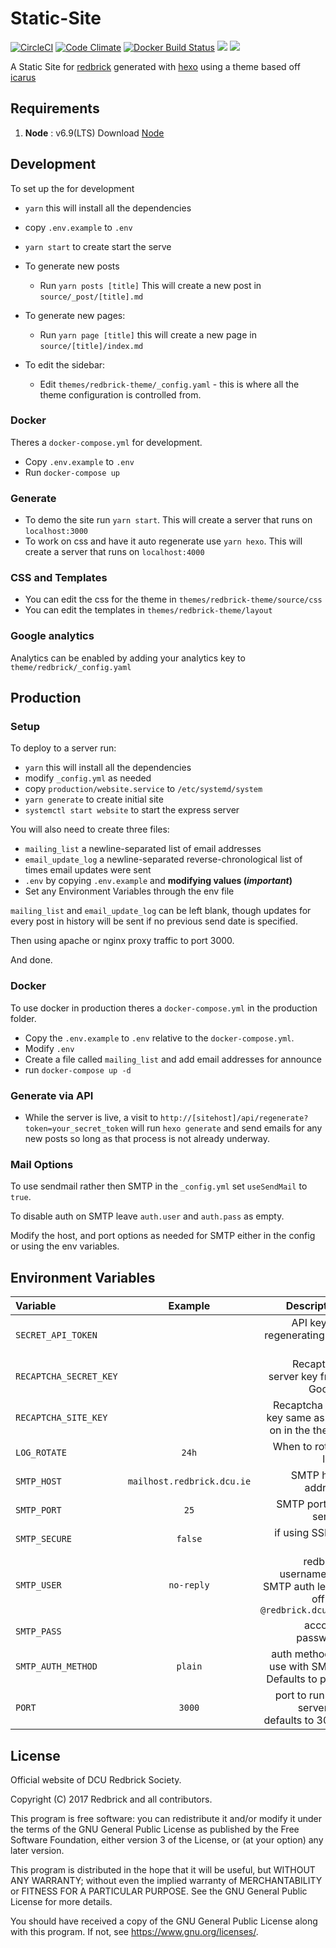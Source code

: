 # Static-Site

[![CircleCI](https://circleci.com/gh/redbrick/static-site.svg?style=shield)](https://circleci.com/gh/redbrick/static-site)
[![Code Climate](https://codeclimate.com/github/redbrick/static-site/badges/gpa.svg)](https://codeclimate.com/github/redbrick/static-site)
[![Docker Build Status](https://img.shields.io/docker/build/jrottenberg/ffmpeg.svg)](https://hub.docker.com/r/redbrick/site/)
[![](https://images.microbadger.com/badges/version/redbrick/site.svg)](https://microbadger.com/images/redbrick/site)
[![](https://images.microbadger.com/badges/image/redbrick/site.svg)](https://microbadger.com/images/redbrick/site)

A Static Site for [redbrick](http://redbrick.dcu.ie) generated with [hexo](https://hexo.io/) using a theme
based off [icarus](https://github.com/redbrick/hexo-theme-icarus)

## Requirements

1. **Node** : v6.9(LTS)  Download [Node](https://nodejs.org/download/)

## Development

To set up the for development

- `yarn` this will install all the dependencies
- copy `.env.example` to `.env`
- `yarn start` to create start the serve

- To generate new posts
  - Run `yarn posts [title]` This will create a new post in `source/_post/[title].md`
- To generate new pages:
  - Run `yarn page [title]` this will create a new page in `source/[title]/index.md`
- To edit the sidebar:
  - Edit `themes/redbrick-theme/_config.yaml` - this is where all the theme configuration is controlled from.

### Docker

Theres a `docker-compose.yml` for development.

- Copy `.env.example` to `.env`
- Run `docker-compose up`

### Generate

- To demo the site run `yarn start`. This will create a server that runs on `localhost:3000`
- To work on css and have it auto regenerate use `yarn hexo`. This will create a server that runs on `localhost:4000`

### CSS and Templates

- You can edit the css for the theme in `themes/redbrick-theme/source/css`
- You can edit the templates in `themes/redbrick-theme/layout`

### Google analytics

Analytics can be enabled by adding your analytics key to `theme/redbrick/_config.yaml`

## Production

### Setup

To deploy to a server run:

- `yarn` this will install all the dependencies
- modify `_config.yml` as needed
- copy `production/website.service` to `/etc/systemd/system`
- `yarn generate` to create initial site
- `systemctl start website` to start the express server

You will also need to create three files:

- `mailing_list` a newline-separated list of email addresses
- `email_update_log` a newline-separated reverse-chronological list of times email updates were sent
- `.env` by copying `.env.example` and **modifying values (*important*)**
- Set any Environment Variables through the env file

`mailing_list` and `email_update_log` can be left blank, though updates for every post in history
will be sent if no previous send date is specified.

Then using apache or nginx proxy traffic to port 3000.

And done.

### Docker

To use docker in production theres a `docker-compose.yml` in the production folder.
- Copy the `.env.example` to `.env` relative to the `docker-compose.yml`.
- Modify `.env`
- Create a file called `mailing_list` and add email addresses for announce
- run `docker-compose up -d`

### Generate via API
- While the server is live, a visit to `http://[sitehost]/api/regenerate?token=your_secret_token`
  will run `hexo generate` and send emails for any new posts so long as that process is not already underway.

### Mail Options

To use sendmail rather then SMTP in the `_config.yml` set `useSendMail` to `true`.

To disable auth on SMTP leave `auth.user` and `auth.pass` as empty.

Modify the host, and port options as needed for SMTP either in the config or using the env
variables.

## Environment Variables

| Variable               | Example                    | Description                                                      |
| :---                   | :---:                      | ---:                                                             |
| `SECRET_API_TOKEN`     |                            | API key for regenerating the site                                |
| `RECAPTCHA_SECRET_KEY` |                            | Recaptcha server key from Google                                 |
| `RECAPTCHA_SITE_KEY`   |                            | Recaptcha site key same as the on in the theme                   |
| `LOG_ROTATE`           | `24h`                      | When to rotate logs                                              |
| `SMTP_HOST`            | `mailhost.redbrick.dcu.ie` | SMTP host address                                                |
| `SMTP_PORT`            | `25`                       | SMTP port for server                                             |
| `SMTP_SECURE`          | `false`                    | if using SSL or not                                              |
| `SMTP_USER`            | `no-reply`                 | redbrick username for SMTP auth leave off the `@redbrick.dcu.ie` |
| `SMTP_PASS`            |                            | account password                                                 |
| `SMTP_AUTH_METHOD`     | `plain`                    | auth method to use with SMTP. Defaults to plain                  |
| `PORT`                 | `3000`                     | port to run the server on defaults to 3000                       |

## License

Official website of DCU Redbrick Society.

Copyright (C) 2017 Redbrick and all contributors.

This program is free software: you can redistribute it and/or modify it under
the terms of the GNU General Public License as published by the Free Software
Foundation, either version 3 of the License, or (at your option) any later
version.

This program is distributed in the hope that it will be useful, but WITHOUT ANY
WARRANTY; without even the implied warranty of MERCHANTABILITY or FITNESS FOR A
PARTICULAR PURPOSE.  See the GNU General Public License for more details.

You should have received a copy of the GNU General Public License along with
this program.  If not, see <https://www.gnu.org/licenses/>.

